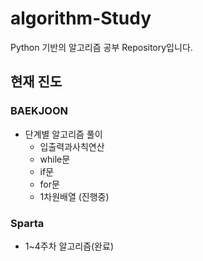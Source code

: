 # algorithm-Study
Python 기반의 알고리즘 공부 Repository입니다.

## 현재 진도
### BAEKJOON
- 단계별 알고리즘 풀이
  - 입출력과사칙연산
  - while문
  - if문
  - for문
  - 1차원배열 (진행중)

### Sparta
- 1~4주차 알고리즘(완료)
